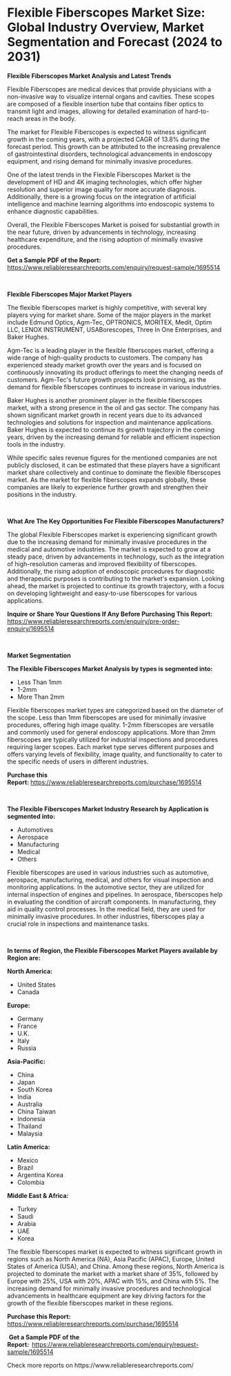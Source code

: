<p><h1>Flexible Fiberscopes Market Size: Global Industry Overview, Market Segmentation and Forecast (2024 to 2031)</h1></p><p><strong>Flexible Fiberscopes Market Analysis and Latest Trends</strong></p>
<p><p>Flexible Fiberscopes are medical devices that provide physicians with a non-invasive way to visualize internal organs and cavities. These scopes are composed of a flexible insertion tube that contains fiber optics to transmit light and images, allowing for detailed examination of hard-to-reach areas in the body.</p><p>The market for Flexible Fiberscopes is expected to witness significant growth in the coming years, with a projected CAGR of 13.8% during the forecast period. This growth can be attributed to the increasing prevalence of gastrointestinal disorders, technological advancements in endoscopy equipment, and rising demand for minimally invasive procedures.</p><p>One of the latest trends in the Flexible Fiberscopes Market is the development of HD and 4K imaging technologies, which offer higher resolution and superior image quality for more accurate diagnosis. Additionally, there is a growing focus on the integration of artificial intelligence and machine learning algorithms into endoscopic systems to enhance diagnostic capabilities.</p><p>Overall, the Flexible Fiberscopes Market is poised for substantial growth in the near future, driven by advancements in technology, increasing healthcare expenditure, and the rising adoption of minimally invasive procedures.</p></p>
<p><strong>Get a Sample PDF of the Report:&nbsp;</strong> <a href="https://www.reliableresearchreports.com/enquiry/request-sample/1695514">https://www.reliableresearchreports.com/enquiry/request-sample/1695514</a></p>
<p>&nbsp;</p>
<p><strong>Flexible Fiberscopes Major Market Players</strong></p>
<p><p>The flexible fiberscopes market is highly competitive, with several key players vying for market share. Some of the major players in the market include Edmund Optics, Agm-Tec, OPTRONICS, MORITEX, Medit, Optim LLC, LENOX INSTRUMENT, USABorescopes, Three In One Enterprises, and Baker Hughes.</p><p>Agm-Tec is a leading player in the flexible fiberscopes market, offering a wide range of high-quality products to customers. The company has experienced steady market growth over the years and is focused on continuously innovating its product offerings to meet the changing needs of customers. Agm-Tec's future growth prospects look promising, as the demand for flexible fiberscopes continues to increase in various industries.</p><p>Baker Hughes is another prominent player in the flexible fiberscopes market, with a strong presence in the oil and gas sector. The company has shown significant market growth in recent years due to its advanced technologies and solutions for inspection and maintenance applications. Baker Hughes is expected to continue its growth trajectory in the coming years, driven by the increasing demand for reliable and efficient inspection tools in the industry.</p><p>While specific sales revenue figures for the mentioned companies are not publicly disclosed, it can be estimated that these players have a significant market share collectively and continue to dominate the flexible fiberscopes market. As the market for flexible fiberscopes expands globally, these companies are likely to experience further growth and strengthen their positions in the industry.</p></p>
<p>&nbsp;</p>
<p><strong>What Are The Key Opportunities For Flexible Fiberscopes Manufacturers?</strong></p>
<p><p>The global Flexible Fiberscopes market is experiencing significant growth due to the increasing demand for minimally invasive procedures in the medical and automotive industries. The market is expected to grow at a steady pace, driven by advancements in technology, such as the integration of high-resolution cameras and improved flexibility of fiberscopes. Additionally, the rising adoption of endoscopic procedures for diagnostic and therapeutic purposes is contributing to the market's expansion. Looking ahead, the market is projected to continue its growth trajectory, with a focus on developing lightweight and easy-to-use fiberscopes for various applications.</p></p>
<p><strong>Inquire or Share Your Questions If Any Before Purchasing This Report:</strong> <a href="https://www.reliableresearchreports.com/enquiry/pre-order-enquiry/1695514">https://www.reliableresearchreports.com/enquiry/pre-order-enquiry/1695514</a></p>
<p>&nbsp;</p>
<p><strong>Market Segmentation</strong></p>
<p><strong>The Flexible Fiberscopes Market Analysis by types is segmented into:</strong></p>
<p><ul><li>Less Than 1mm</li><li>1-2mm</li><li>More Than 2mm</li></ul></p>
<p><p>Flexible fiberscopes market types are categorized based on the diameter of the scope. Less than 1mm fiberscopes are used for minimally invasive procedures, offering high image quality. 1-2mm fiberscopes are versatile and commonly used for general endoscopy applications. More than 2mm fiberscopes are typically utilized for industrial inspections and procedures requiring larger scopes. Each market type serves different purposes and offers varying levels of flexibility, image quality, and functionality to cater to the specific needs of users in different industries.</p></p>
<p><strong>Purchase this Report:&nbsp;</strong><a href="https://www.reliableresearchreports.com/purchase/1695514">https://www.reliableresearchreports.com/purchase/1695514</a></p>
<p>&nbsp;</p>
<p><strong>The Flexible Fiberscopes Market Industry Research by Application is segmented into:</strong></p>
<p><ul><li>Automotives</li><li>Aerospace</li><li>Manufacturing</li><li>Medical</li><li>Others</li></ul></p>
<p><p>Flexible fiberscopes are used in various industries such as automotive, aerospace, manufacturing, medical, and others for visual inspection and monitoring applications. In the automotive sector, they are utilized for internal inspection of engines and pipelines. In aerospace, fiberscopes help in evaluating the condition of aircraft components. In manufacturing, they aid in quality control processes. In the medical field, they are used for minimally invasive procedures. In other industries, fiberscopes play a crucial role in inspections and maintenance tasks.</p></p>
<p>&nbsp;</p>
<p><strong>In terms of Region, the Flexible Fiberscopes Market Players available by Region are:</strong></p>
<p>
    <p> <strong> North America: </strong>
        <ul>
            <li>United States</li>
            <li>Canada</li>
        </ul>
        </p> 
    <p> <strong> Europe: </strong>
        <ul>
            <li>Germany</li>
            <li>France</li>
            <li>U.K.</li>
            <li>Italy</li>
            <li>Russia</li>
        </ul>
        </p> 
    <p> <strong> Asia-Pacific: </strong>
        <ul>
            <li>China</li>
            <li>Japan</li>
            <li>South Korea</li>
            <li>India</li>
            <li>Australia</li>
            <li>China Taiwan</li>
            <li>Indonesia</li>
            <li>Thailand</li>
            <li>Malaysia</li>
        </ul>
        </p> 
    <p> <strong> Latin America: </strong>
        <ul>
            <li>Mexico</li>
            <li>Brazil</li>
            <li>Argentina Korea</li>
            <li>Colombia</li>
        </ul>
        </p> 
    <p> <strong> Middle East & Africa: </strong>
        <ul>
            <li>Turkey</li>
            <li>Saudi</li>
            <li>Arabia</li>
            <li>UAE</li>
            <li>Korea</li>
        </ul>
    </p>
    </p>
<p><p>The flexible fiberscopes market is expected to witness significant growth in regions such as North America (NA), Asia Pacific (APAC), Europe, United States of America (USA), and China. Among these regions, North America is projected to dominate the market with a market share of 35%, followed by Europe with 25%, USA with 20%, APAC with 15%, and China with 5%. The increasing demand for minimally invasive procedures and technological advancements in healthcare equipment are key driving factors for the growth of the flexible fiberscopes market in these regions.</p></p>
<p><strong>Purchase this Report: </strong><a href="https://www.reliableresearchreports.com/purchase/1695514">https://www.reliableresearchreports.com/purchase/1695514</a></p>
<p>&nbsp;<strong>Get a Sample PDF of the Report:&nbsp;&nbsp;</strong><a href="https://www.reliableresearchreports.com/enquiry/request-sample/1695514">https://www.reliableresearchreports.com/enquiry/request-sample/1695514</a></p>
<p><strong></strong></p>
<p>Check more reports on https://www.reliableresearchreports.com/</p>